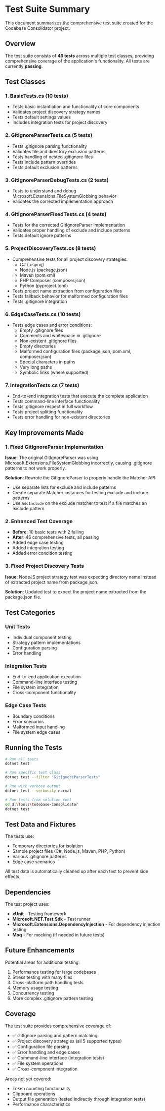 # Test Suite Summary

This document summarizes the comprehensive test suite created for the Codebase Consolidator project.

## Overview

The test suite consists of **46 tests** across multiple test classes, providing comprehensive coverage of the application's functionality. All tests are currently **passing**.

## Test Classes

### 1. BasicTests.cs (10 tests)
- Tests basic instantiation and functionality of core components
- Validates project discovery strategy names
- Tests default settings values
- Includes integration tests for project discovery

### 2. GitIgnoreParserTests.cs (5 tests)
- Tests .gitignore parsing functionality
- Validates file and directory exclusion patterns
- Tests handling of nested .gitignore files
- Tests include pattern overrides
- Tests default exclusion patterns

### 3. GitIgnoreParserDebugTests.cs (2 tests)
- Tests to understand and debug Microsoft.Extensions.FileSystemGlobbing behavior
- Validates the corrected implementation approach

### 4. GitIgnoreParserFixedTests.cs (4 tests)
- Tests for the corrected GitIgnoreParser implementation
- Validates proper handling of exclude and include patterns
- Tests default ignore patterns

### 5. ProjectDiscoveryTests.cs (8 tests)
- Comprehensive tests for all project discovery strategies:
  - C# (.csproj)
  - Node.js (package.json)
  - Maven (pom.xml)
  - PHP Composer (composer.json)
  - Python (pyproject.toml)
- Tests project name extraction from configuration files
- Tests fallback behavior for malformed configuration files
- Tests .gitignore integration

### 6. EdgeCaseTests.cs (10 tests)
- Tests edge cases and error conditions:
  - Empty .gitignore files
  - Comments and whitespace in .gitignore
  - Non-existent .gitignore files
  - Empty directories
  - Malformed configuration files (package.json, pom.xml, composer.json)
  - Special characters in paths
  - Very long paths
  - Symbolic links (where supported)

### 7. IntegrationTests.cs (7 tests)
- End-to-end integration tests that execute the complete application
- Tests command-line interface functionality
- Tests .gitignore respect in full workflow
- Tests project splitting functionality
- Tests error handling for non-existent directories

## Key Improvements Made

### 1. Fixed GitIgnoreParser Implementation
**Issue**: The original GitIgnoreParser was using Microsoft.Extensions.FileSystemGlobbing incorrectly, causing .gitignore patterns to not work properly.

**Solution**: Rewrote the GitIgnoreParser to properly handle the Matcher API:
- Use separate lists for exclude and include patterns
- Create separate Matcher instances for testing exclude and include patterns
- Use `AddInclude` on the exclude matcher to test if a file matches an exclude pattern

### 2. Enhanced Test Coverage
- **Before**: 10 basic tests with 2 failing
- **After**: 46 comprehensive tests, all passing
- Added edge case testing
- Added integration testing
- Added error condition testing

### 3. Fixed Project Discovery Tests
**Issue**: NodeJS project strategy test was expecting directory name instead of extracted project name from package.json.

**Solution**: Updated test to expect the project name extracted from the package.json file.

## Test Categories

### Unit Tests
- Individual component testing
- Strategy pattern implementations
- Configuration parsing
- Error handling

### Integration Tests
- End-to-end application execution
- Command-line interface testing
- File system integration
- Cross-component functionality

### Edge Case Tests
- Boundary conditions
- Error scenarios
- Malformed input handling
- File system edge cases

## Running the Tests

```bash
# Run all tests
dotnet test

# Run specific test class
dotnet test --filter "GitIgnoreParserTests"

# Run with verbose output
dotnet test --verbosity normal

# Run tests from solution root
cd d:\Tools\Codebase-Consolidator
dotnet test
```

## Test Data and Fixtures

The tests use:
- Temporary directories for isolation
- Sample project files (C#, Node.js, Maven, PHP, Python)
- Various .gitignore patterns
- Edge case scenarios

All test data is automatically cleaned up after each test to prevent side effects.

## Dependencies

The test project uses:
- **xUnit** - Testing framework
- **Microsoft.NET.Test.Sdk** - Test runner
- **Microsoft.Extensions.DependencyInjection** - For dependency injection testing
- **Moq** - For mocking (if needed in future tests)

## Future Enhancements

Potential areas for additional testing:
1. Performance testing for large codebases
2. Stress testing with many files
3. Cross-platform path handling tests
4. Memory usage testing
5. Concurrency testing
6. More complex .gitignore pattern testing

## Coverage

The test suite provides comprehensive coverage of:
- ✅ GitIgnore parsing and pattern matching
- ✅ Project discovery strategies (all 5 supported types)
- ✅ Configuration file parsing
- ✅ Error handling and edge cases
- ✅ Command-line interface (integration tests)
- ✅ File system operations
- ✅ Cross-component integration

Areas not yet covered:
- Token counting functionality
- Clipboard operations
- Output file generation (tested indirectly through integration tests)
- Performance characteristics
